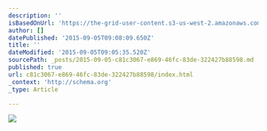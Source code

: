 ```yaml
---
description: ''
isBasedOnUrl: 'https://the-grid-user-content.s3-us-west-2.amazonaws.com/f184cd7d-7da0-4b7b-83cb-51e5cd48fb7b.JPG'
author: []
datePublished: '2015-09-05T09:08:09.650Z'
title: ''
dateModified: '2015-09-05T09:05:35.520Z'
sourcePath: _posts/2015-09-05-c81c3067-e869-46fc-83de-322427b88598.md
published: true
url: c81c3067-e869-46fc-83de-322427b88598/index.html
_context: 'http://schema.org'
_type: Article

---
```

![](https://the-grid-user-content.s3-us-west-2.amazonaws.com/f184cd7d-7da0-4b7b-83cb-51e5cd48fb7b.JPG)